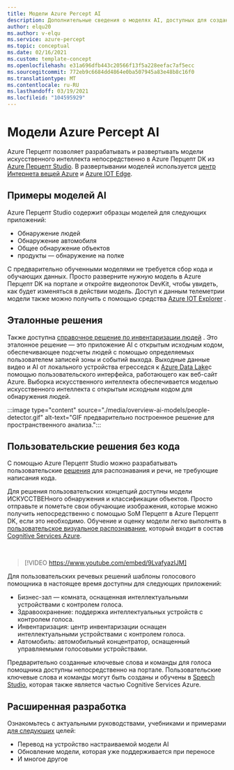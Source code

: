 ```yaml
---
title: Модели Azure Percept AI
description: Дополнительные сведения о моделях AI, доступных для создания прототипов и развертывания
author: elqu20
ms.author: v-elqu
ms.service: azure-percept
ms.topic: conceptual
ms.date: 02/16/2021
ms.custom: template-concept
ms.openlocfilehash: e31a696dfb443c20566f13f5a228eefac7af5ecc
ms.sourcegitcommit: 772eb9c6684dd4864e0ba507945a83e48b8c16f0
ms.translationtype: MT
ms.contentlocale: ru-RU
ms.lasthandoff: 03/19/2021
ms.locfileid: "104595929"
---
```

# <a name="azure-percept-ai-models"></a>Модели Azure Percept AI

Azure Перцепт позволяет разрабатывать и развертывать модели искусственного интеллекта непосредственно в Azure Перцепт DK из [Azure Перцепт Studio](https://go.microsoft.com/fwlink/?linkid=2135819). В развертывании моделей используется [центр Интернета вещей Azure](https://azure.microsoft.com/services/iot-hub/) и [Azure IOT Edge](https://azure.microsoft.com/services/iot-edge/#iotedge-overview).

## <a name="sample-ai-models"></a>Примеры моделей AI

Azure Перцепт Studio содержит образцы моделей для следующих приложений:

- Обнаружение людей
- Обнаружение автомобиля
- Общее обнаружение объектов
- продукты — обнаружение на полке

С предварительно обученными моделями не требуется сбор кода и обучающих данных. Просто разверните нужную модель в Azure Перцепт DK на портале и откройте видеопоток DevKit, чтобы увидеть, как будет изменяться в действии модель. Доступ к данным телеметрии модели также можно получить с помощью средства [Azure IOT Explorer](https://github.com/Azure/azure-iot-explorer/releases) .

## <a name="reference-solutions"></a>Эталонные решения

Также доступна [справочное решение по инвентаризации людей](https://github.com/microsoft/Azure-Percept-Reference-Solutions/tree/main/people-detection-app) . Это эталонное решение — это приложение AI с открытым исходным кодом, обеспечивающее подсчеты людей с помощью определяемых пользователем записей зоны и событий выхода. Выходные данные видео и AI от локального устройства егресседся к [Azure Data Lake](https://azure.microsoft.com/solutions/data-lake/)с помощью пользовательского интерфейса, работающего как веб-сайт Azure. Выборка искусственного интеллекта обеспечивается моделью искусственного интеллекта с открытым исходным кодом для обнаружения людей.

:::image type="content" source="./media/overview-ai-models/people-detector.gif" alt-text="GIF предварительно построенное решение для пространственного анализа.":::

## <a name="custom-no-code-solutions"></a>Пользовательские решения без кода

С помощью Azure Перцепт Studio можно разрабатывать пользовательские [решения](./tutorial-nocode-vision.md) для распознавания и речи, не требующие написания кода.

Для решения пользовательских концепций доступны модели ИСКУССТВЕНного обнаружения и классификации объектов. Просто отправьте и пометьте свои обучающие изображения, которые можно получить непосредственно с помощью SoM Перцепт в Azure Перцепт DK, если это необходимо. Обучение и оценку модели легко выполнять в [пользовательское визуальное распознавание](https://www.customvision.ai/), который входит в состав [Cognitive Services Azure](https://azure.microsoft.com/services/cognitive-services/#overview).

</br>

> [!VIDEO https://www.youtube.com/embed/9LvafyazlJM]

Для пользовательских речевых решений шаблоны голосового помощника в настоящее время доступны для следующих приложений:

- Бизнес-зал — комната, оснащенная интеллектуальными устройствами с контролем голоса.
- Здравоохранение: поддержка интеллектуальных устройств с контролем голоса.
- Инвентаризация: центр инвентаризации оснащен интеллектуальными устройствами с контролем голоса.
- Автомобиль: автомобильный концентратор, оснащенный управляемыми голосовыми устройствами.

Предварительно созданные ключевые слова и команды для голоса помощника доступны непосредственно на портале. Пользовательские ключевые слова и команды могут быть созданы и обучены в [Speech Studio](https://speech.microsoft.com/), которая также является частью Cognitive Services Azure.

## <a name="advanced-development"></a>Расширенная разработка

Ознакомьтесь с актуальными руководствами, учебниками и примерами [для следующих](https://github.com/microsoft/azure-percept-advanced-development) целей:

* Перевод на устройство настраиваемой модели AI
* Обновление модели, которая уже поддерживается при переносе
* И многое другое
